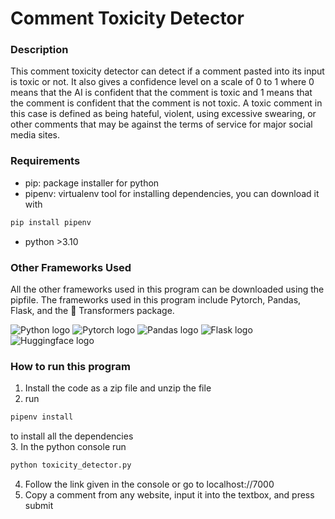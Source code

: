 
# Comment Toxicity Detector

### Description

This comment toxicity detector can detect if a comment pasted into its input is toxic or not. It also gives a confidence level on a scale of 0 to 1 where  0 means that the AI is confident that the comment is toxic and 1 means that the comment is confident that the comment is not toxic. A toxic comment in this case is defined as being hateful, violent, using excessive swearing, or other comments that may be against the terms of service for major social media sites.

### Requirements

- pip: package installer for python
- pipenv: virtualenv tool for installing dependencies, you can download it with 
```bash
pip install pipenv
```
- python >3.10

### Other Frameworks Used

All the other frameworks used in this program can be downloaded using the pipfile. The frameworks used in this program include Pytorch, Pandas, Flask, and the 🤗 Transformers package.


![Python logo](https://www.python.org/static/img/python-logo.png)
![Pytorch logo](https://imgs.search.brave.com/pL5Cz0-sW-GQG4PMOE8b76GUmcAcpTIdxn8-tkcHPSc/rs:fit:860:0:0:0/g:ce/aHR0cHM6Ly9weXRv/cmNoLm9yZy9hc3Nl/dHMvaW1hZ2VzL2xv/Z28td2hpdGUuc3Zn)
![Pandas logo](https://pandas.pydata.org/static/img/pandas_white.svg)
![Flask logo](https://flask.palletsprojects.com/en/3.0.x/_images/flask-horizontal.png)
![Huggingface logo](https://huggingface.co/front/assets/huggingface_logo-noborder.svg)

### How to run this program

1. Install the code as a zip file and unzip the file  
2. run  
```bash
pipenv install  
```
to install all the dependencies  
3. In the python console run  
```python  
python toxicity_detector.py  
```  
4. Follow the link given in the console or go to localhost://7000
5. Copy a comment from any website, input it into the textbox, and press submit
